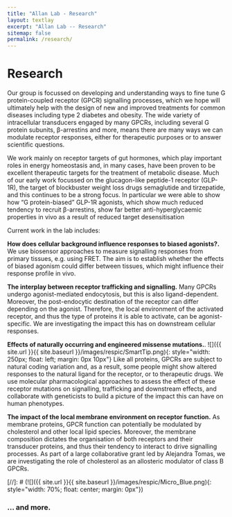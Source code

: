 ```yaml
---
title: "Allan Lab - Research"
layout: textlay
excerpt: "Allan Lab -- Research"
sitemap: false
permalink: /research/
---
```


# Research

Our group is focussed on developing and understanding ways to fine tune G protein-coupled receptor (GPCR) signalling processes, which we hope will ultimately help with the design of new and improved treatments for common diseases including type 2 diabetes and obesity. The wide variety of intracellular transducers engaged by many GPCRs, including several G protein subunits, β-arrestins and more, means there are many ways we can modulate receptor responses, either for therapeutic purposes or to answer scientific questions.

We work mainly on receptor targets of gut hormones, which play important roles in energy homeostasis and, in many cases, have been proven to be excellent therapeutic targets for the treatment of metabolic disease. Much of our early work focussed on the glucagon-like peptide-1 receptor (GLP-1R), the target of blockbuster weight loss drugs semaglutide and tirzepatide, and this continues to be a strong focus. In particular we were able to show how “G protein-biased” GLP-1R agonists, which show much reduced tendency to recruit β-arrestins, show far better anti-hyperglycaemic properties in vivo as a result of reduced target desensitisation

Current work in the lab includes:

**How does cellular background influence responses to biased agonists?.** We use biosensor approaches to measure signalling responses from primary tissues, e.g. using FRET. The aim is to establish whether the effects of biased agonism could differ between tissues, which might influence their response profile in vivo.

**The interplay between receptor trafficking and signalling.** Many GPCRs undergo agonist-mediated endocytosis, but this is also ligand-dependent. Moreover, the post-endocytic destination of the receptor can differ depending on the agonist. Therefore, the local environment of the activated receptor, and thus the type of proteins it is able to activate, can be agonist-specific. We are investigating the impact this has on downstream cellular responses.

**Effects of naturally occurring and engineered missense mutations.**.
![]({{ site.url }}{{ site.baseurl }}/images/respic/SmartTip.png){: style="width: 250px; float: left; margin: 0px  10px"}
Like all proteins, GPCRs are subject to natural coding variation and, as a result, some people might show altered responses to the natural ligand for the receptor, or to therapeutic drugs. We use molecular pharmacological approaches to assess the effect of these receptor mutations on signalling, trafficking and downstream effects, and collaborate with geneticists to build a picture of the impact this can have on human phenotypes.

**The impact of the local membrane environment on receptor function.** As membrane proteins, GPCR function can potentially be modulated by cholesterol and other local lipid species. Moreover, the membrane composition dictates the organisation of both receptors and their transducer proteins, and thus their tendency to interact to drive signalling processes. As part of a large collaborative grant led by Alejandra Tomas, we are investigating the role of cholesterol as an allosteric modulator of class B GPCRs.

[//]: # (![]({{ site.url }}{{ site.baseurl }}/images/respic/Micro_Blue.png){: style="width: 70%; float: center; margin: 0px"})

### ... and more.
